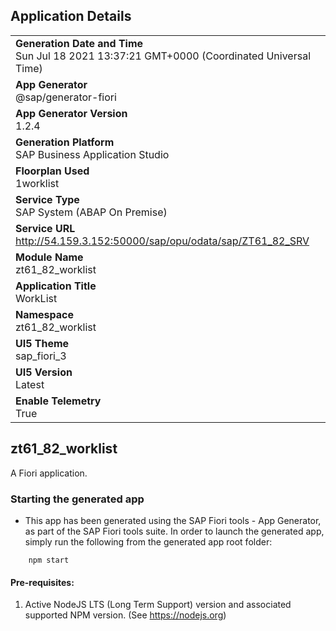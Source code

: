 ## Application Details
|               |
| ------------- |
|**Generation Date and Time**<br>Sun Jul 18 2021 13:37:21 GMT+0000 (Coordinated Universal Time)|
|**App Generator**<br>@sap/generator-fiori|
|**App Generator Version**<br>1.2.4|
|**Generation Platform**<br>SAP Business Application Studio|
|**Floorplan Used**<br>1worklist|
|**Service Type**<br>SAP System (ABAP On Premise)|
|**Service URL**<br>http://54.159.3.152:50000/sap/opu/odata/sap/ZT61_82_SRV
|**Module Name**<br>zt61_82_worklist|
|**Application Title**<br>WorkList|
|**Namespace**<br>zt61_82_worklist|
|**UI5 Theme**<br>sap_fiori_3|
|**UI5 Version**<br>Latest|
|**Enable Telemetry**<br>True|

## zt61_82_worklist

A Fiori application.

### Starting the generated app

-   This app has been generated using the SAP Fiori tools - App Generator, as part of the SAP Fiori tools suite.  In order to launch the generated app, simply run the following from the generated app root folder:

```
    npm start
```

#### Pre-requisites:

1. Active NodeJS LTS (Long Term Support) version and associated supported NPM version.  (See https://nodejs.org)


